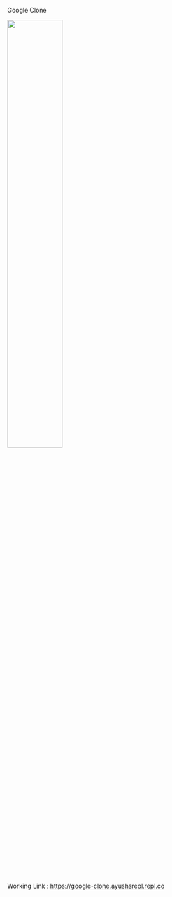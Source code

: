 Google Clone

<img src="https://i.imgur.com/E9pp3yx.png" width="50%">

Working Link : https://google-clone.ayushsrepl.repl.co
